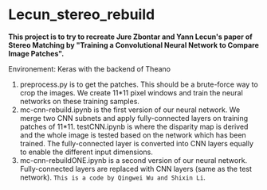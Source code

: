 # Lecun_stereo_rebuild
**This project is to try to recreate Jure Zbontar and Yann Lecun's paper of Stereo Matching by "Training a Convolutional Neural Network to Compare Image Patches".**  

Environement: Keras with the backend of Theano  

1. preprocess.py is to get the patches. This should be a brute-force way to crop the images. We create 11\*11 pixel windows and train the neural networks on these training samples.
2. mc-cnn-rebuild.ipynb is the first version of our neural network. We merge two CNN subnets and apply fully-connected layers on training patches of 11\*11. testCNN.ipynb is where the disparity map is derived and the whole image is tested based on the network which has been trained. The fully-connected layer is converted into CNN layers equally to enable the different input dimensions.
3. mc-cnn-rebuildONE.ipynb is a second version of our neural network. Fully-connected layers are replaced with CNN layers (same as the test network).
`This is a code by Qingwei Wu and Shixin Li`.
